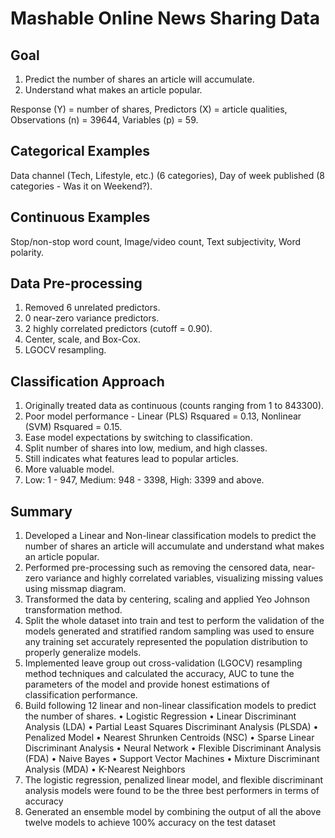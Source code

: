 # Mashable Online News Sharing Data
## Goal
1. Predict the number of shares an article will accumulate.
2. Understand what makes an article popular.

Response (Y) = number of shares,
Predictors (X) = article qualities,
Observations (n) = 39644,
Variables (p) = 59.

## Categorical Examples
Data channel (Tech, Lifestyle, etc.)
(6 categories),
Day of week published
(8 categories - Was it on Weekend?).

## Continuous Examples
Stop/non-stop word count,
Image/video count,
Text subjectivity,
Word polarity.

## Data Pre-processing
1. Removed 6 unrelated predictors.
2. 0 near-zero variance predictors.
3. 2 highly correlated predictors (cutoff = 0.90).
4. Center, scale, and Box-Cox.
5. LGOCV resampling.

## Classification Approach
1. Originally treated data as continuous (counts ranging from 1 to 843300).
2. Poor model performance - Linear (PLS) Rsquared = 0.13, Nonlinear (SVM) Rsquared = 0.15.
3. Ease model expectations by switching to classification.
4. Split number of shares into low, medium, and high classes.
5. Still indicates what features lead to popular articles.
6. More valuable model.
7. Low: 1 - 947, Medium: 948 - 3398, High: 3399 and above.

## Summary

1. Developed a Linear and Non-linear classification models to predict the number of shares an article will accumulate and understand what makes an article popular.
2. Performed pre-processing such as removing the censored data, near-zero variance and highly correlated variables, visualizing missing values using missmap diagram.
3. Transformed the data by centering, scaling and applied Yeo Johnson transformation method.
4. Split the whole dataset into train and test to perform the validation of the models generated and stratified random sampling was used to ensure any training set accurately represented the population distribution to properly generalize models.
5. Implemented leave group out cross-validation (LGOCV) resampling method techniques and calculated the accuracy, AUC to tune the parameters of the model and provide honest estimations of classification performance.
6. Build following 12 linear and non-linear classification models to predict the number of shares.
    • Logistic Regression
    • Linear Discriminant Analysis (LDA)
    • Partial Least Squares Discriminant Analysis (PLSDA)
    • Penalized Model
    • Nearest Shrunken Centroids (NSC)
    • Sparse Linear Discriminant Analysis
    • Neural Network
    • Flexible Discriminant Analysis (FDA)
    • Naive Bayes
    • Support Vector Machines
    • Mixture Discriminant Analysis (MDA)
    • K-Nearest Neighbors
7. The logistic regression, penalized linear model, and flexible discriminant analysis models were found to be the three best performers in terms of accuracy
8. Generated an ensemble model by combining the output of all the above twelve models to achieve 100% accuracy on the test dataset


